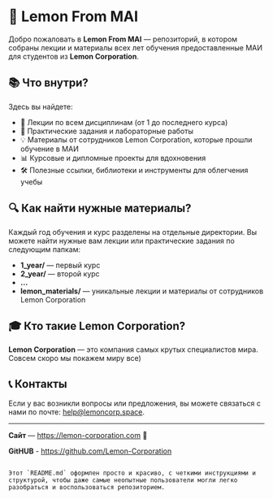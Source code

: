 # 🍋 Lemon From MAI

Добро пожаловать в **Lemon From MAI** — репозиторий, в котором собраны лекции и материалы всех лет обучения предоставленные МАИ для студентов из **Lemon Corporation**.

## 📚 Что внутри?

Здесь вы найдете:
- 📖 Лекции по всем дисциплинам (от 1 до последнего курса)
- 📝 Практические задания и лабораторные работы
- 💡 Материалы от сотрудников Lemon Corporation, которые прошли обучение в МАИ
- 📊 Курсовые и дипломные проекты для вдохновения
- 🛠️ Полезные ссылки, библиотеки и инструменты для облегчения учебы

## 🔍 Как найти нужные материалы?

Каждый год обучения и курс разделены на отдельные директории. Вы можете найти нужные вам лекции или практические задания по следующим папкам:
- **1_year/** — первый курс
- **2_year/** — второй курс
- **...**
- **lemon_materials/** — уникальные лекции и материалы от сотрудников Lemon Corporation

## 🎓 Кто такие Lemon Corporation?

**Lemon Corporation** — это компания самых крутых специалистов мира. Совсем скоро мы покажем миру все)

## 📞 Контакты

Если у вас возникли вопросы или предложения, вы можете связаться с нами по почте: [help@lemoncorp.space](mailto:help@lemoncorp.space).

---

**Сайт** — https://lemon-corporation.com 🍋

**GitHUB** - https://github.com/Lemon-Corporation
```

Этот `README.md` оформлен просто и красиво, с четкими инструкциями и структурой, чтобы даже самые неопытные пользователи могли легко разобраться и воспользоваться репозиторием.
